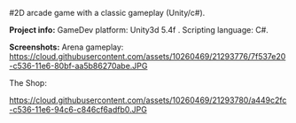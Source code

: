 #2D arcade game with a classic gameplay (Unity/c#).

**Project info:**
GameDev platform: Unity3d 5.4f .
Scripting language: C#.

**Screenshots:**
Arena gameplay:
https://cloud.githubusercontent.com/assets/10260469/21293776/7f537e20-c536-11e6-80bf-aa5b86270abe.JPG

The Shop:

https://cloud.githubusercontent.com/assets/10260469/21293780/a449c2fc-c536-11e6-94c6-c846cf6adfb0.JPG
